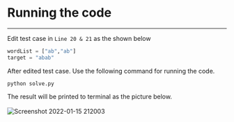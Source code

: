 # Running the code
___

Edit test case in `Line 20 & 21` as the shown below 

```python
wordList = ["ab","ab"]
target = "abab"
```

After edited test case. Use the following command for running the code.

```shell
python solve.py
```

The result will be printed to terminal as the picture below.\
\
![Screenshot 2022-01-15 212003](https://user-images.githubusercontent.com/52927525/149624969-33155578-1f0a-46ba-aa7f-c4dcf29b10fc.png)